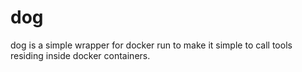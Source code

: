 # dog

dog is a simple wrapper for docker run to make it simple to call tools residing inside docker containers.